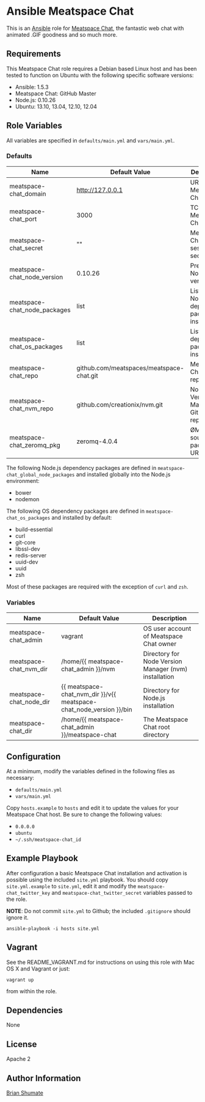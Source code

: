 # Ansible Meatspace Chat

This is an [Ansible](http://www.ansible.com/) role for
[Meatspace Chat](https://github.com/meatspaces/meatspace-chat), the fantastic
web chat with animated .GIF goodness and so much more.

## Requirements

This Meatspace Chat role requires a Debian based Linux host and has been tested to
function on Ubuntu with the following specific software versions:

* Ansible: 1.5.3
* Meatspace Chat: GitHub Master
* Node.js: 0.10.26
* Ubuntu: 13.10, 13.04, 12.10, 12.04

## Role Variables

All variables are specified in `defaults/main.yml` and `vars/main.yml`.

### Defaults

| Name           | Default Value | Description                        |
| -------------- | ------------- | -----------------------------------|
| meatspace-chat_domain  | http://127.0.0.1 | URL for Meatspace Chat app |
| meatspace-chat_port | 3000 | TCP port for Meatspace Chat app |
| meatspace-chat_secret | "" | Meatspace Chat session secret |
| meatspace-chat_node_version | 0.10.26 | Preferred Node.js version |
| meatspace-chat_node_packages | list | List of Node.js dependency packages to install |
| meatspace-chat_os_packages | list | List of OS dependency packages to install |
| meatspace-chat_repo | github.com/meatspaces/meatspace-chat.git | Meatspace Chat GitHub repository |
| meatspace-chat_nvm_repo | github.com/creationix/nvm.git | Node Version Manager Github repository |
| meatspace-chat_zeromq_pkg | zeromq-4.0.4 | ØMQ source package URL |

The following Node.js dependency packages are defined in
`meatspace-chat_global_node_packages` and installed globally into the Node.js
environment:

* bower
* nodemon

The following OS dependency packages are defined in
`meatspace-chat_os_packages` and installed by default:

* build-essential
* curl
* git-core
* libssl-dev
* redis-server
* uuid-dev
* uuid
* zsh

Most of these packages are required with the exception of `curl` and `zsh`.

### Variables

| Name           | Default Value | Description                        |
| -------------- | ------------- | -----------------------------------|
| meatspace-chat_admin    | vagrant       | OS user account of Meatspace Chat owner
| meatspace-chat_nvm_dir  | /home/{{ meatspace-chat_admin }}/nvm | Directory for Node Version Manager (nvm) installation |
| meatspace-chat_node_dir | {{ meatspace-chat_nvm_dir }}/v{{ meatspace-chat_node_version }}/bin | Directory for Node.js installation
| meatspace-chat_dir | /home/{{ meatspace-chat_admin }}/meatspace-chat | The Meatspace Chat root directory

## Configuration

At a minimum, modify the variables defined in the following files as
necessary:

* `defaults/main.yml`
* `vars/main.yml`

Copy `hosts.example` to `hosts` and edit it to update the values for your
Meatspace Chat host. Be sure to change the following values:

* `0.0.0.0`
* `ubuntu`
* `~/.ssh/meatspace-chat_id`

## Example Playbook

After configuration a basic Meatspace Chat installation and activation is possible
using the included `site.yml` playbook. You should copy `site.yml.example`
to `site.yml`, edit it and modify the `meatspace-chat_twitter_key` and
`meatspace-chat_twitter_secret` variables passed to the role.

**NOTE**: Do not commit `site.yml` to Github; the included `.gitignore`
should ignore it.

```
ansible-playbook -i hosts site.yml
```

## Vagrant

See the README_VAGRANT.md for instructions on using this role with Mac OS X
and Vagrant or just:

```
vagrant up
```

from within the role.

## Dependencies

None

## License

Apache 2

## Author Information

[Brian Shumate](http://brianshumate.com)


